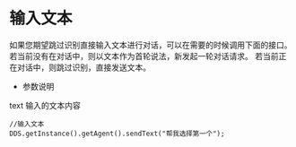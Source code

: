# 输入文本

如果您期望跳过识别直接输入文本进行对话，可以在需要的时候调用下面的接口。
若当前没有在对话中，则以文本作为首轮说法，新发起一轮对话请求。
若当前正在对话中，则跳过识别，直接发送文本。

- 参数说明

text 输入的文本内容

    //输入文本
    DDS.getInstance().getAgent().sendText("帮我选择第一个");
